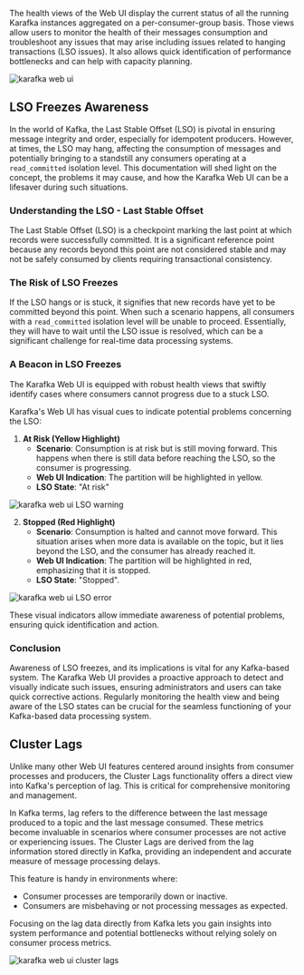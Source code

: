 The health views of the Web UI display the current status of all the running Karafka instances aggregated on a per-consumer-group basis. Those views allow users to monitor the health of their messages consumption and troubleshoot any issues that may arise including issues related to hanging transactions (LSO issues). It also allows quick identification of performance bottlenecks and can help with capacity planning.

![karafka web ui](https://cdn.karafka.io/assets/misc/printscreens/web-ui/pro-health.png)

## LSO Freezes Awareness

In the world of Kafka, the Last Stable Offset (LSO) is pivotal in ensuring message integrity and order, especially for idempotent producers. However, at times, the LSO may hang, affecting the consumption of messages and potentially bringing to a standstill any consumers operating at a `read_committed` isolation level. This documentation will shed light on the concept, the problems it may cause, and how the Karafka Web UI can be a lifesaver during such situations.

### Understanding the LSO - Last Stable Offset

The Last Stable Offset (LSO) is a checkpoint marking the last point at which records were successfully committed. It is a significant reference point because any records beyond this point are not considered stable and may not be safely consumed by clients requiring transactional consistency.

### The Risk of LSO Freezes

If the LSO hangs or is stuck, it signifies that new records have yet to be committed beyond this point. When such a scenario happens, all consumers with a `read_committed` isolation level will be unable to proceed. Essentially, they will have to wait until the LSO issue is resolved, which can be a significant challenge for real-time data processing systems.

### A Beacon in LSO Freezes

The Karafka Web UI is equipped with robust health views that swiftly identify cases where consumers cannot progress due to a stuck LSO.

Karafka's Web UI has visual cues to indicate potential problems concerning the LSO:

1. **At Risk (Yellow Highlight)**
    - **Scenario**: Consumption is at risk but is still moving forward. This happens when there is still data before reaching the LSO, so the consumer is progressing.
    - **Web UI Indication**: The partition will be highlighted in yellow.
    - **LSO State**: "At risk"

![karafka web ui LSO warning](https://cdn.karafka.io/assets/misc/printscreens/web-ui/pro-health-lso1.png)

2. **Stopped (Red Highlight)**
    - **Scenario**: Consumption is halted and cannot move forward. This situation arises when more data is available on the topic, but it lies beyond the LSO, and the consumer has already reached it.
    - **Web UI Indication**: The partition will be highlighted in red, emphasizing that it is stopped.
    - **LSO State**: "Stopped".

![karafka web ui LSO error](https://cdn.karafka.io/assets/misc/printscreens/web-ui/pro-health-lso2.png)

These visual indicators allow immediate awareness of potential problems, ensuring quick identification and action.

### Conclusion

Awareness of LSO freezes, and its implications is vital for any Kafka-based system. The Karafka Web UI provides a proactive approach to detect and visually indicate such issues, ensuring administrators and users can take quick corrective actions. Regularly monitoring the health view and being aware of the LSO states can be crucial for the seamless functioning of your Kafka-based data processing system.

## Cluster Lags

Unlike many other Web UI features centered around insights from consumer processes and producers, the Cluster Lags functionality offers a direct view into Kafka's perception of lag. This is critical for comprehensive monitoring and management.

In Kafka terms, lag refers to the difference between the last message produced to a topic and the last message consumed. These metrics become invaluable in scenarios where consumer processes are not active or experiencing issues. The Cluster Lags are derived from the lag information stored directly in Kafka, providing an independent and accurate measure of message processing delays.

This feature is handy in environments where:

- Consumer processes are temporarily down or inactive.
- Consumers are misbehaving or not processing messages as expected.

Focusing on the lag data directly from Kafka lets you gain insights into system performance and potential bottlenecks without relying solely on consumer process metrics.

![karafka web ui cluster lags](https://cdn.karafka.io/assets/misc/printscreens/web-ui/pro-health-cluster-lags.png)
